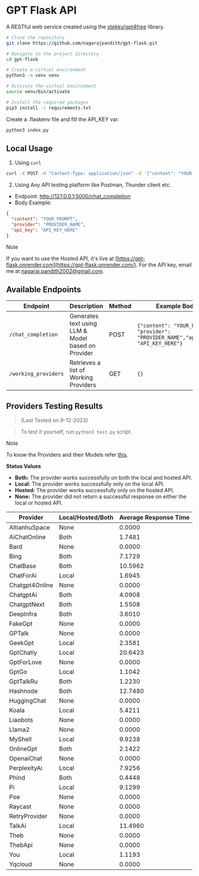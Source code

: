 # GPT Flask API

A RESTful web service created using the [xtekky/gpt4free](https://github.com/xtekky/gpt4free) library.

```bash
# Clone the repository
git clone https://github.com/nagarajpandith/gpt-flask.git

# Navigate to the project directory
cd gpt-flask

# Create a virtual environment
python3 -m venv venv

# Activate the virtual environment
source venv/bin/activate

# Install the required packages
pip3 install -r requirements.txt
```

Create a .flaskenv file and fill the API_KEY var.

```bash
python3 index.py
```

## Local Usage

1. Using `curl`

```bash
curl -X POST -H "Content-Type: application/json" -d '{"content": "YOUR_PROMPT", "provider": "PROVIDER_NAME", "api_key":"API_KEY_HERE"}' http://127.0.0.1:5000/chat_completion
```

2. Using Any API testing platform like Postman, Thunder client etc.

- Endpoint: http://127.0.0.1:5000/chat_completion
- Body Example:

```json
{
  "content": "YOUR_PROMPT",
  "provider": "PROVIDER_NAME",
  "api_key": "API_KEY_HERE"
}
```

> [!NOTE]
> If you want to use the Hosted API, it's live at [https://gpt-flask.onrender.com](https://gpt-flask.onrender.com/). For the API key, email me at [nagaraj.pandith2002@gmail.com](mailto:nagaraj.pandith2002@gmail.com).

## Available Endpoints

| Endpoint             | Description                                        | Method | Example Body                                                                        |
| -------------------- | -------------------------------------------------- | ------ | ----------------------------------------------------------------------------------- |
| `/chat_completion`   | Generates text using LLM & Model based on Provider | POST   | `{"content": "YOUR_PROMPT", "provider": "PROVIDER_NAME","api_key": "API_KEY_HERE"}` |
| `/working_providers` | Retrieves a list of Working Providers              | GET    | `{}`                                                                                |

## Providers Testing Results

> (Last Tested on 9-12-2023)

> To test it yourself, run `python3 test.py` script.

> [!NOTE]
> To know the Providers and their Models refer [this](https://github.com/xtekky/gpt4free?tab=readme-ov-file#-providers-and-models).

**Status Values**
- **Both:** The provider works successfully on both the local and hosted API.
- **Local:** The provider works successfully only on the local API.
- **Hosted:** The provider works successfully only on the hosted API.
- **None:** The provider did not return a successful response on either the local or hosted API.

| Provider       | Local/Hosted/Both | Average Response Time |
| -------------- | ----------------- | --------------------- |
| AItianhuSpace  | None              | 0.0000                |
| AiChatOnline   | Both              | 1.7481                |
| Bard           | None              | 0.0000                |
| Bing           | Both              | 7.1729                |
| ChatBase       | Both              | 10.5962               |
| ChatForAi      | Local             | 1.6945                |
| Chatgpt4Online | None              | 0.0000                |
| ChatgptAi      | Both              | 4.0908                |
| ChatgptNext    | Both              | 1.5508                |
| DeepInfra      | Both              | 3.6010                |
| FakeGpt        | None              | 0.0000                |
| GPTalk         | None              | 0.0000                |
| GeekGpt        | Local             | 2.3581                |
| GptChatly      | Local             | 20.6423               |
| GptForLove     | None              | 0.0000                |
| GptGo          | Local             | 1.1042                |
| GptTalkRu      | Both              | 1.2230                |
| Hashnode       | Both              | 12.7480               |
| HuggingChat    | None              | 0.0000                |
| Koala          | Local             | 5.4211                |
| Liaobots       | None              | 0.0000                |
| Llama2         | None              | 0.0000                |
| MyShell        | Local             | 9.9238                |
| OnlineGpt      | Both              | 2.1422                |
| OpenaiChat     | None              | 0.0000                |
| PerplexityAi   | Local             | 7.9256                |
| Phind          | Both              | 0.4448                |
| Pi             | Local             | 9.1299                |
| Poe            | None              | 0.0000                |
| Raycast        | None              | 0.0000                |
| RetryProvider  | None              | 0.0000                |
| TalkAi         | Local             | 11.4960               |
| Theb           | None              | 0.0000                |
| ThebApi        | None              | 0.0000                |
| You            | Local             | 1.1193                |
| Yqcloud        | None              | 0.0000                |
